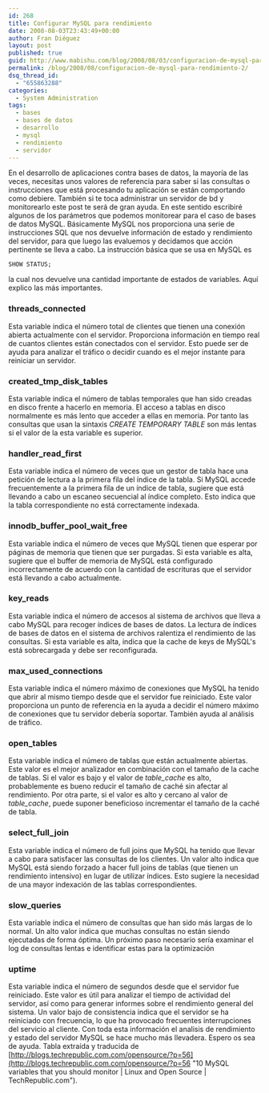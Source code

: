 ```yaml
---
id: 268
title: Configurar MySQL para rendimiento
date: 2008-08-03T23:43:49+00:00
author: Fran Diéguez
layout: post
published: true
guid: http://www.mabishu.com/blog/2008/08/03/configuracion-de-mysql-para-rendimiento-2/
permalink: /blog/2008/08/configuracion-de-mysql-para-rendimiento-2/
dsq_thread_id:
  - "655863288"
categories:
  - System Administration
tags:
  - bases
  - bases de datos
  - desarrollo
  - mysql
  - rendimiento
  - servidor
---
```

En el desarrollo de aplicaciones contra bases de datos, la mayoría de
las veces, necesitas unos valores de referencia para saber si las
consultas o instrucciones que está procesando tu aplicación se están
comportando como debiere. También si te toca administrar un servidor de
bd y monitorearlo este post te será de gran ayuda. En este sentido
escribiré algunos de los parámetros que podemos monitorear para el caso
de bases de datos MySQL. Básicamente MySQL nos proporciona una serie de
instrucciones SQL que nos devuelve información de estado y rendimiento
del servidor, para que luego las evaluemos y decidamos que acción
pertinente se lleva a cabo. La instrucción básica que se usa en MySQL es

    SHOW STATUS;

la cual nos devuelve una cantidad importante de estados de variables.
Aquí explico las más importantes.

### threads_connected

Esta variable indica el número total de clientes que tienen una conexión
abierta actualmente con el servidor. Proporciona información en tiempo
real de cuantos clientes están conectados con el servidor. Esto puede
ser de ayuda para analizar el tráfico o decidir cuando es el mejor
instante para reiniciar un servidor.

### created_tmp_disk_tables

Esta variable indica el número de tablas temporales que han sido creadas
en disco frente a hacerlo en memoria. El acceso a tablas en disco
normalmente es más lento que acceder a ellas en memoria. Por tanto las
consultas que usan la sintaxis *CREATE TEMPORARY TABLE* son más lentas
si el valor de la esta variable es superior.

### handler_read_first

Esta variable indica el número de veces que un gestor de tabla hace una
petición de lectura a la primera fila del índice de la tabla. Si MySQL
accede frecuentemente a la primera fila de un índice de tabla, sugiere
que está llevando a cabo un escaneo secuencial al índice completo. Esto
indica que la tabla correspondiente no está correctamente indexada.

### innodb_buffer_pool_wait_free

Esta variable indica el número de veces que MySQL tienen que esperar por
páginas de memoria que tienen que ser purgadas. Si esta variable es
alta, sugiere que el buffer de memoria de MySQL está configurado
incorrectamente de acuerdo con la cantidad de escrituras que el servidor
está llevando a cabo actualmente.

### key_reads

Esta variable indica el número de accesos al sistema de archivos que
lleva a cabo MySQL para recoger índices de bases de datos. La lectura de
índices de bases de datos en el sistema de archivos ralentiza el
rendimiento de las consultas. Si esta variable es alta, indica que la
cache de keys de MySQL's está sobrecargada y debe ser reconfigurada.
### max_used_connections

Esta variable indica el número máximo de conexiones que MySQL ha tenido
que abrir al mismo tiempo desde que el servidor fue reiniciado. Este
valor proporciona un punto de referencia en la ayuda a decidir el número
máximo de conexiones que tu servidor debería soportar. También ayuda al
análisis de tráfico.

### open_tables

Esta variable indica el número de tablas que están actualmente abiertas.
Este valor es el mejor analizador en combinación con el tamaño de la
cache de tablas. Si el valor es bajo y el valor de *table_cache* es
alto, probablemente es bueno reducir el tamaño de caché sin afectar al
rendimiento. Por otra parte, si el valor es alto y cercano al valor de
*table_cache*, puede suponer beneficioso incrementar el tamaño de la
caché de tabla.

### select_full_join

Esta variable indica el número de full joins que MySQL ha tenido que
llevar a cabo para satisfacer las consultas de los clientes. Un valor
alto indica que MySQL está siendo forzado a hacer full joins de tablas
(que tienen un rendimiento intensivo) en lugar de utilizar índices. Esto
sugiere la necesidad de una mayor indexación de las tablas
correspondientes.

### slow_queries

Esta variable indica el número de consultas que han sido más largas de
lo normal. Un alto valor indica que muchas consultas no están siendo
ejecutadas de forma óptima. Un próximo paso necesario sería examinar el
log de consultas lentas e identificar estas para la optimización

### uptime

Esta variable indica el número de segundos desde que el servidor fue
reiniciado. Este valor es útil para analizar el tiempo de actividad del
servidor, así como para generar informes sobre el rendimiento general
del sistema. Un valor bajo de consistencia indica que el servidor se ha
reiniciado con frecuencia, lo que ha provocado frecuentes interrupciones
del servicio al cliente. Con toda esta información el analisis de
rendimiento y estado del servidor MySQL se hace mucho más llevadera.
Espero os sea de ayuda. Tabla extraída y traducida de
[http://blogs.techrepublic.com.com/opensource/?p=56](http://blogs.techrepublic.com.com/opensource/?p=56 "10 MySQL variables that you should monitor | Linux and Open Source | TechRepublic.com").
